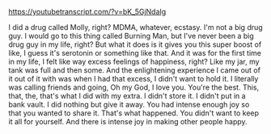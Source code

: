 https://youtubetranscript.com/?v=bK_5GjNdaIg

 I did a drug called Molly, right? MDMA, whatever, ecstasy. I'm not a big drug guy. I would go to this thing called Burning Man, but I've never been a big drug guy in my life, right? But what it does is it gives you this super boost of like, I guess it's serotonin or something like that. And it was for the first time in my life, I felt like way excess feelings of happiness, right? Like my jar, my tank was full and then some. And the enlightening experience I came out of it out of it with was when I had that excess, I didn't want to hold it. I literally was calling friends and going, Oh my God, I love you. You're the best. This, that, the, that's what I did with my extra. I didn't store it. I didn't put in a bank vault. I did nothing but give it away. You had intense enough joy so that you wanted to share it. That's what happened. You didn't want to keep it all for yourself. And there is intense joy in making other people happy.